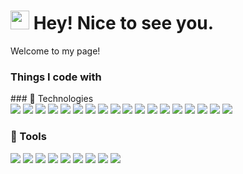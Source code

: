 <h1><img src="https://emojis.slackmojis.com/emojis/images/1531849430/4246/blob-sunglasses.gif?1531849430" width="30"/> Hey! Nice to see you.</h1>


<p>Welcome to my page! </p>
<h3>Things I code with</h3>
### 🌟  Technologies

<div align="left">
<a href="https://sunguoqi.com/"><img src="https://img.shields.io/badge/Vue.js-4FC08D?style=flat-square&logo=Vue.js&logoColor=white"></a>
  <a href="https://sunguoqi.com/"><img src="https://img.shields.io/badge/JavaScript-yellow?style=flat-square&logo=JavaScript&logoColor=white"></a>
   <a href="https://sunguoqi.com/"><img src="https://img.shields.io/badge/Node.js-339933?style=flat-square&logo=Node.js&logoColor=white"></a>
<a href="https://sunguoqi.com/"><img src="https://img.shields.io/badge/React-0088CC?style=flat-square&logo=React&logoColor=white"></a>
<a href="https://sunguoqi.com/"><img src="https://img.shields.io/badge/Express-000000?style=flat-square&logo=Express&logoColor=white"></a>
<a href="https://sunguoqi.com/"><img src="https://img.shields.io/badge/NestJS-E0234E?style=flat-square&logo=NestJS&logoColor=white"></a>
<a href="https://sunguoqi.com/"><img src="https://img.shields.io/badge/Html5-E34F26?style=flat-square&logo=Html5&logoColor=white"></a>
<a href="https://sunguoqi.com/"><img src="https://img.shields.io/badge/css3-1572B6?style=flat-square&logo=css3&logoColor=white"></a>
<a href="https://sunguoqi.com/"><img src="https://img.shields.io/badge/Bootstrap-7952B3?style=flat-square&logo=Bootstrap&logoColor=white"></a>
<a href="https://sunguoqi.com/"><img src="https://img.shields.io/badge/TypeScript-3178C6?style=flat-square&logo=TypeScript&logoColor=white"></a>
<a href="https://sunguoqi.com/"><img src="https://img.shields.io/badge/MongoDB-47A248?style=flat-square&logo=MongoDB&logoColor=white"></a>
<a href="https://sunguoqi.com/"><img src="https://img.shields.io/badge/Redis-DC382D?style=flat-square&logo=Redis&logoColor=white"></a>
<a href="https://sunguoqi.com/"><img src="https://img.shields.io/badge/MySQL-4479A1?style=flat-square&logo=MySQL&logoColor=white"></a>
<a href="https://sunguoqi.com/"><img src="https://img.shields.io/badge/Docker-2496ED?style=flat-square&logo=Docker&logoColor=white"></a>
<a href="https://sunguoqi.com/"><img src="https://img.shields.io/badge/NGINX-009639?style=flat-square&logo=NGINX&logoColor=white"></a>
<a href="https://sunguoqi.com/"><img src="https://img.shields.io/badge/Git-F05032?style=flat-square&logo=Git&logoColor=white"></a>
<a href="https://sunguoqi.com/"><img src="https://img.shields.io/badge/GitHub-181717?style=flat-square&logo=GitHub&logoColor=white"></a>
<a href="https://sunguoqi.com/"><img src="https://img.shields.io/badge/GitLab-FC6D26?style=flat-square&logo=GitLab&logoColor=white"></a>
</div>

### 🔧 Tools

<div align="left">
  <a href="https://sunguoqi.com/"><img src="https://img.shields.io/badge/macOS-000000?style=flat-square&logo=Apple&logoColor=white"></a>
   <a href="https://sunguoqi.com/"><img src="https://img.shields.io/badge/Windows-0078D6?style=flat-square&logo=windows&logoColor=white"></a>
<a href="https://sunguoqi.com/"><img src="https://img.shields.io/badge/Linux-FCC624?style=style=flat-square&logo=linux&logoColor=black"></a>
<a href="https://sunguoqi.com/"><img src="https://img.shields.io/badge/Android-3DDC84?style=flat-square&logo=android&logoColor=white"></a>
<a href="https://sunguoqi.com/"><img src="https://img.shields.io/badge/Chrome-4285F4?style=flat-square&logo=GoogleChrome&logoColor=white"></a>
<a href="https://sunguoqi.com/"><img src="https://img.shields.io/badge/Edge-0078D7?style=flat-square&logo=Microsoft-edge&logoColor=white"></a>
<a href="https://sunguoqi.com/"><img src="https://img.shields.io/badge/-Visual%20Studio%20Code-007ACC?style=flat-square&logo=Visual%20Studio%20Code&logoColor=fff"></a>
<a href="https://sunguoqi.com/"><img src="https://img.shields.io/badge/-Git-FCC624?style=flat-square&logo=git"></a>
<a href="https://sunguoqi.com/"><img src="https://img.shields.io/badge/-GitHub-pink?style=flat-square&logo=github"></a>

</div>
